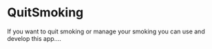 # QuitSmoking
If you want to quit smoking or manage your smoking you can use and develop this app....
